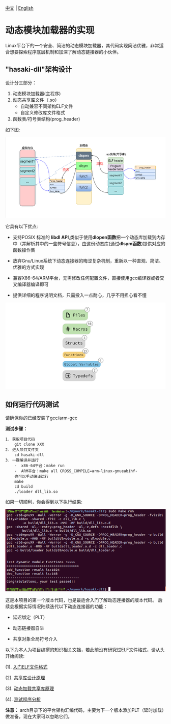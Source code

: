 [中文](./Ch_REMEAD.md) | [English](../README.md)

# 动态模块加载器的实现

Linux平台下的一个安全、简洁的动态模块加载器，其代码实现简洁优雅，非常适合想要探索程序底层机制和加深了解动态链接器的小伙伴。

## "hasaki-dll"架构设计

设计分三部分：

1. 动态模块加载器(主程序)
2. 动态共享库文件（.so）
    - 自动兼容不同架构ELF文件
    - 自定义修改库文件格式
3. 函数表/符号表结构(prog_header)

如下图:

![](../picture/arch.png)

它具有以下优点:

- 支持POSIX 标准的 **libdl API**,类似于使用**dlopen函数**把一个动态库加载到内存中（并解析其中的一些符号信息），由这份动态库(通过**dlsym函数**)提供对应的函数操作集

- 放弃Gnu/Linux系统下动态连接器的晦涩复杂机制，重新以一种直观、简洁、优雅的方式实现

- 兼容X86-64/ARM平台，无需修改任何配置文件，直接使用gcc编译器或者交叉编译器编译即可

- 提供详细的程序说明文档，只需投入一点耐心，几乎不用担心看不懂

![](../picture/all.png)

## 如何运行代码测试
请确保你的已经安装了gcc/arm-gcc

**测试步骤：**
```
1. 获取项目代码
    git clone XXX
2. 进入项目文件夹
    cd hasaki-dll
3. 一键编译并运行
    -  x86-64平台：make run
    -  ARM平台：make all CROSS_COMPILE=arm-linux-gnueabihf-
    也可以手动编译运行
    make
    cd build
    ./loader dll_lib.so
```

如果一切顺利，你会得到以下执行结果:

![](../picture/x86_64-test.png)


这是本项目的第一个版本代码，也是最适合入门了解动态连接器的版本代码。
后续会根据实际情况陆续迭代以下动态连接器的功能：

- 延迟绑定（PLT）

- 动态链接器自举

- 共享对象全局符号介入


以下为本人为项目编撰的知识相关文挡，若此前没有研究过ELF文件格式，请从头开始阅读:

(1). [入门ELF文件格式](../doc/ELF文件格式入门.md)

(2). [共享库设计原理](../doc/共享库设计原理.md)

(3). [动态加载共享库原理](../doc/动态加载共享库原理.md)

(4). [测试程序分析](../doc/测试程序分析.md)



**注意：** arch目录下的平台架构汇编代码，主要为下一个版本添加PLT（延时加载）做准备，现在大家可以忽略它们。